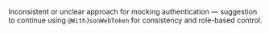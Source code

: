 Inconsistent or unclear approach for mocking authentication — suggestion to continue using `@WithJsonWebToken` for consistency and role-based control.
